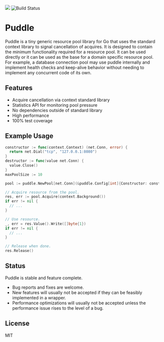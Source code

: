 [![](https://godoc.org/github.com/jackc/puddle?status.svg)](https://godoc.org/github.com/jackc/puddle)
![Build Status](https://github.com/jackc/puddle/actions/workflows/ci.yml/badge.svg)

# Puddle

Puddle is a tiny generic resource pool library for Go that uses the standard
context library to signal cancellation of acquires. It is designed to contain
the minimum functionality required for a resource pool. It can be used directly
or it can be used as the base for a domain specific resource pool. For example,
a database connection pool may use puddle internally and implement health checks
and keep-alive behavior without needing to implement any concurrent code of its
own.

## Features

* Acquire cancellation via context standard library
* Statistics API for monitoring pool pressure
* No dependencies outside of standard library
* High performance
* 100% test coverage

## Example Usage

```go
constructor := func(context.Context) (net.Conn, error) {
  return net.Dial("tcp", "127.0.0.1:8080")
}
destructor := func(value net.Conn) {
  value.Close()
}
maxPoolSize := 10

pool := puddle.NewPool[net.Conn](&puddle.Config[int]{Constructor: constructor, Destructor: destructor, MaxSize: maxPoolSize})

// Acquire resource from the pool.
res, err := pool.Acquire(context.Background())
if err != nil {
  // ...
}

// Use resource.
_, err = res.Value().Write([]byte{1})
if err != nil {
  // ...
}

// Release when done.
res.Release()

```

## Status

Puddle is stable and feature complete.

* Bug reports and fixes are welcome.
* New features will usually not be accepted if they can be feasibly implemented in a wrapper.
* Performance optimizations will usually not be accepted unless the performance issue rises to the level of a bug.

## License

MIT
